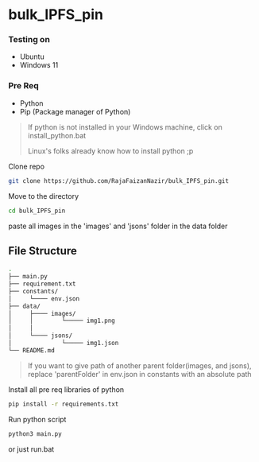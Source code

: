 # bulk_IPFS_pin

### Testing on
* Ubuntu
* Windows 11
### Pre Req
* Python
* Pip (Package manager of Python)

>If python is not installed in your Windows machine, click on install_python.bat
> 
> Linux's folks already know how to install python ;p

Clone repo

```sh
git clone https://github.com/RajaFaizanNazir/bulk_IPFS_pin.git
```

Move to the directory

```sh
cd bulk_IPFS_pin
```

paste all images in the 'images' and 'jsons' folder in the data folder

## File Structure
```sh
.
├── main.py
├── requirement.txt
├── constants/
│     └──── env.json
├── data/
│     ├──── images/
│     │        └───── img1.png
│     │
│     └──── jsons/
│              └───── img1.json
└── README.md
```

> If you want to give path of another parent folder(images, and jsons), replace 'parentFolder' in env.json in constants with an absolute path

Install all pre req libraries of python

 ```sh
 pip install -r requirements.txt
 ```

Run python script 

 ```sh
 python3 main.py
 ```
 or just run.bat
